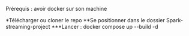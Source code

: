 Prérequis : avoir docker sur son machine

*Télécharger ou cloner le repo
**Se positionner dans le dossier Spark-streaming-project
***Lancer :  docker compose up --build -d
